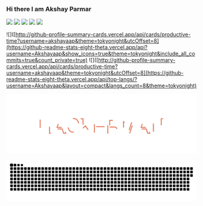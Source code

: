 ### Hi there I am Akshay Parmar

<!--
**Akshayaap/Akshayaap** is a ✨ _special_ ✨ repository because its `README.md` (this file) appears on your GitHub profile.

Here are some ideas to get you started:

- 🔭 I’m currently working on manything
- 🌱 I’m currently learning everything
- 👯 I’m looking to collaborate on anything
- 🤔 I’m looking for help with somthing
- 💬 Ask me about nothing
- 📫 How to reach me: ...
- 😄 Pronouns: ...
- ⚡ Fun fact: ...
-->
![](http://github-profile-summary-cards.vercel.app/api/cards/profile-details?username=akshayaap&theme=tokyonight)
![](http://github-profile-summary-cards.vercel.app/api/cards/repos-per-language?username=akshayaap&theme=tokyonight)
![](http://github-profile-summary-cards.vercel.app/api/cards/most-commit-language?username=akshayaap&theme=tokyonight)
![](http://github-profile-summary-cards.vercel.app/api/cards/stats?username=akshayaap&theme=tokyonight)
![](http://github-profile-summary-cards.vercel.app/api/cards/productive-time?username=akshayaap&theme=tokyonight&utcOffset=8)


![]([http://github-profile-summary-cards.vercel.app/api/cards/productive-time?username=akshayaap&theme=tokyonight&utcOffset=8](https://github-readme-stats-eight-theta.vercel.app/api?username=Akshayaap&show_icons=true&theme=tokyonight&include_all_commits=true&count_private=true)
![]([http://github-profile-summary-cards.vercel.app/api/cards/productive-time?username=akshayaap&theme=tokyonight&utcOffset=8](https://github-readme-stats-eight-theta.vercel.app/api/top-langs/?username=Akshayaap&layout=compact&langs_count=8&theme=tokyonight)

![Hackerman](hackerman.svg)

![Snake Game](contributions.svg)

